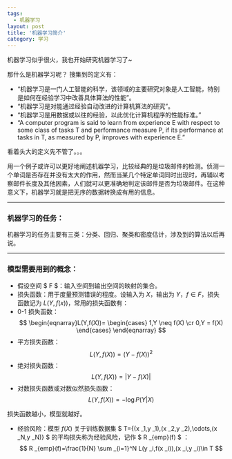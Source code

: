 ```yaml
---
tags:
  - 机器学习
layout: post
title: '机器学习简介'
category: 学习
---
```


机器学习似乎很火，我也开始研究机器学习了~

那什么是机器学习呢？ 搜集到的定义有：

* “机器学习是一门人工智能的科学，该领域的主要研究对象是人工智能，特别是如何在经验学习中改善具体算法的性能”。
* “机器学习是对能通过经验自动改进的计算机算法的研究”。 
* “机器学习是用数据或以往的经验，以此优化计算机程序的性能标准。” 
* “A computer program is said to learn from experience E with respect to some class of tasks T and performance measure P, if its performance at tasks in T, as measured by P, improves with experience E.”


看着头大的定义先不管了。。。

用一个例子或许可以更好地阐述机器学习，比较经典的是垃圾邮件的检测。侦测一个单词是否存在并没有太大的作用，然而当某几个特定单词同时出现时，再辅以考察邮件长度及其他因素，人们就可以更准确地判定该邮件是否为垃圾邮件。在这种意义下，机器学习就是把无序的数据转换成有用的信息。


***

### 机器学习的任务：

机器学习的任务主要有三类：分类、回归、聚类和密度估计，涉及到的算法以后再说。

***

### 模型需要用到的概念：

* 假设空间 $ F $：输入空间到输出空间的映射的集合。
* 损失函数：用于度量预测错误的程度。设输入为 $X$，输出为 $Y$，$f \in F$，损失函数记为 $L(Y,f(x))$，常用的损失函数有：
 * 0-1 损失函数：$$ \begin{eqnarray}L(Y,f(X))=
\begin{cases}
1,Y \neq f(X) \cr 0,Y = f(X)
\end{cases}
\end{eqnarray} $$
 * 平方损失函数：$$ L(Y,f(X))=(Y-f(X))^2 $$
 * 绝对损失函数：$$ L(Y,f(X))= \vert Y-f(X) \vert $$
 * 对数损失函数或对数似然损失函数：$$ L(Y,f(X))= -\log P(Y \vert X) $$

  损失函数越小，模型就越好。

* 经验风险：模型 $f(X)$ 关于训练数据集 $ T={(x _1,y _1),(x _2,y _2),\cdots,(x _N,y _N)} $ 的平均损失称为经验风险，记作 $ R _{emp}(f) $ ： $$ R _{emp}(f)=\frac{1}{N} \sum _{i=1}^N L(y _i,f(x _i)),(x _i,y _i)\in T $$

